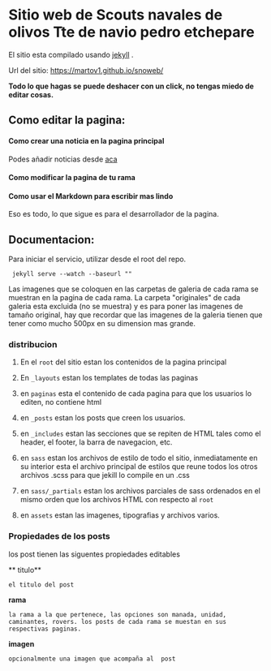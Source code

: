 # Sitio web de Scouts navales de olivos Tte de navio pedro etchepare


El sitio esta compilado usando  [jekyll](https://jekyllrb.com/) .

Url del sitio: https://martov1.github.io/snoweb/

**Todo lo que hagas se puede deshacer con un click, no tengas miedo de editar cosas.**


## Como editar la pagina:


####  Como crear una noticia en la pagina principal

Podes añadir noticias desde  [aca](https://github.com/martov1/snoweb/edit/master/_data/noticias.yml)

####  Como modificar la pagina de tu rama

####  Como usar el Markdown para escribir mas lindo

Eso es todo, lo que sigue es para el desarrollador de la pagina.

## Documentacion:

Para iniciar el servicio, utilizar desde el root del repo.

` jekyll serve --watch --baseurl ""`

Las imagenes que se coloquen en las carpetas de galeria de cada rama se muestran
en la pagina de cada rama.
La carpeta "originales" de cada galeria esta excluida (no se muestra) y es para
poner las imagenes de tamaño original, hay que recordar que las imagenes de la galeria
tienen que tener como mucho 500px en su dimension mas grande.

###  distribucion

1. En el `root` del sitio estan los contenidos de la pagina principal

2. En `_layouts` estan los templates de todas las paginas

3. en `paginas` esta el contenido de cada pagina para que los usuarios lo editen, no contiene html

4. en `_posts` estan los posts que creen los usuarios.

5. en `_includes` estan las secciones que se repiten de HTML tales como el header, el footer, la barra de navegacion, etc.

6. en `sass` estan los archivos de estilo de todo el sitio, inmediatamente en su interior esta el archivo principal de estilos que reune todos los otros archivos .scss para que jekill lo compile en un .css

7. en  `sass/_partials` estan los archivos parciales de sass ordenados en el mismo orden que los archivos HTML con respecto al `root`

8. en  `assets` estan las imagenes, tipografias y archivos varios.

### Propiedades de los posts
los post tienen las siguentes propiedades editables

** titulo**

    el titulo del post

**rama**

    la rama a la que pertenece, las opciones son manada, unidad, caminantes, rovers. los posts de cada rama se muestan en sus respectivas paginas.

**imagen**

    opcionalmente una imagen que acompaña al  post
